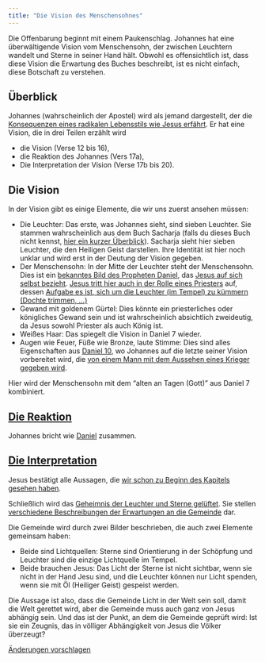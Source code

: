 ```yaml
---
title: "Die Vision des Menschensohnes"
---
```



Die Offenbarung beginnt mit einem Paukenschlag. Johannes hat eine überwältigende Vision vom Menschensohn, der zwischen Leuchtern wandelt und Sterne in seiner Hand hält. Obwohl es offensichtlich ist, dass diese Vision die Erwartung des Buches beschreibt, ist es nicht einfach, diese Botschaft zu verstehen.


## Überblick

<a name="1bab"></a>
Johannes (wahrscheinlich der Apostel) wird als jemand dargestellt, der die [Konsequenzen eines radikalen Lebensstils wie Jesus erfährt](https://www.bibleserver.com/SLT/Offenbarung1%2C9). Er hat eine Vision, die in drei Teilen erzählt wird

- die Vision (Verse 12 bis 16),
- die Reaktion des Johannes (Vers 17a),
- Die Interpretation der Vision (Verse 17b bis 20).



## Die Vision

<a name="7855"></a>
In der Vision gibt es einige Elemente, die wir uns zuerst ansehen müssen:

- Die Leuchter: Das erste, was Johannes sieht, sind sieben Leuchter. Sie stammen wahrscheinlich aus dem Buch Sacharja (falls du dieses Buch nicht kennst, [hier ein kurzer Überblick](https://www.youtube.com/watch?v=_106IfO6Kc0)). Sacharja sieht hier sieben Leuchter, die den Heiligen Geist darstellen. Ihre Identität ist hier noch unklar und wird erst in der Deutung der Vision gegeben.
- Der Menschensohn: In der Mitte der Leuchter steht der Menschensohn. Dies ist ein [bekanntes Bild des Propheten Daniel](https://www.bibleserver.com/SLT/Daniel7%2C13), das [Jesus auf sich selbst bezieht](https://www.bibleserver.com/search/SLT/Menschensohn). [Jesus tritt hier auch in der Rolle eines Priesters](https://www.bibleserver.com/SLT/Hebr%C3%A4er7%2C11-28) auf, dessen [Aufgabe es ist, sich um die Leuchter (im Tempel) zu kümmern (Dochte trimmen, …)](https://www.bibleserver.com/SLT/2.Mose30%2C7)
- Gewand mit goldenem Gürtel: Dies könnte ein priesterliches oder königliches Gewand sein und ist wahrscheinlich absichtlich zweideutig, da Jesus sowohl Priester als auch König ist.
- Weißes Haar: Das spiegelt die Vision in Daniel 7 wieder.
- Augen wie Feuer, Füße wie Bronze, laute Stimme: Dies sind alles Eigenschaften aus [Daniel 10](https://www.bibleserver.com/SLT/Daniel10%2C7), wo Johannes auf die letzte seiner Vision vorbereitet wird, die [von einem Mann mit dem Aussehen eines Krieger gegeben wird](https://www.bibleserver.com/SLT/Daniel10%2C20).


Hier wird der Menschensohn mit dem “alten an Tagen (Gott)” aus Daniel 7 kombiniert.


## [Die Reaktion](https://www.bibleserver.com/SLT/Offenbarung1%2C17)

<a name="0131"></a>
Johannes bricht wie [Daniel](https://www.bibleserver.com/SLT/Daniel10%2C8-19) zusammen.


## [Die Interpretation](https://www.bibleserver.com/SLT/Offenbarung1%2C17-20)

<a name="4bd0"></a>
Jesus bestätigt alle Aussagen, die [wir schon zu Beginn des Kapitels gesehen haben](https://www.bibleserver.com/SLT/Offenbarung1%2C5).

Schließlich wird das [Geheimnis der Leuchter und Sterne gelüftet](https://www.bibleserver.com/SLT/Offenbarung1%2C20). Sie stellen [verschiedene Beschreibungen der Erwartungen an die Gemeinde](../../../content/letters/expl/the-angel-of-the-churches) dar.

Die Gemeinde wird durch zwei Bilder beschrieben, die auch zwei Elemente gemeinsam haben:

- Beide sind Lichtquellen: Sterne sind Orientierung in der Schöpfung und Leuchter sind die einzige Lichtquelle im Tempel.
- Beide brauchen Jesus: Das Licht der Sterne ist nicht sichtbar, wenn sie nicht in der Hand Jesu sind, und die Leuchter können nur Licht spenden, wenn sie mit Öl (Heiliger Geist) gespeist werden.


Die Aussage ist also, dass die Gemeinde Licht in der Welt sein soll, damit die Welt gerettet wird, aber die Gemeinde muss auch ganz von Jesus abhängig sein. Und das ist der Punkt, an dem die Gemeinde geprüft wird: Ist sie ein Zeugnis, das in völliger Abhängigkeit von Jesus die Völker überzeugt?




[Änderungen vorschlagen](https://github.com/revelation-today/revelation-today/blob/main/exampleSite/content/docs/content/letters/expl/the-vision.de.md)
